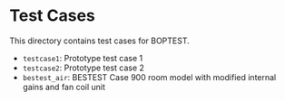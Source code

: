 # Test Cases

This directory contains test cases for BOPTEST.

- ``testcase1``: Prototype test case 1
- ``testcase2``: Prototype test case 2
- ``bestest_air``: BESTEST Case 900 room model with modified internal gains and fan coil unit
